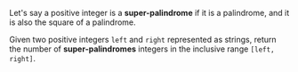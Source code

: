 Let's say a positive integer is a **super-palindrome** if it is a palindrome, and it is also the square of a palindrome.

Given two positive integers `left` and `right` represented as strings, return the number of **super-palindromes** integers in the inclusive range `[left, right]`.